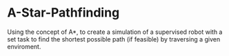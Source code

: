 # A-Star-Pathfinding
Using the concept of A*, to create a simulation of a supervised robot with a set task to find the shortest possible path (if feasible) by traversing a given enviroment.
